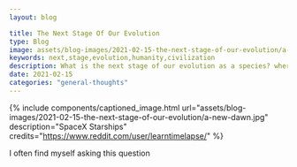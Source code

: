 ```yaml
---
layout: blog

title: The Next Stage Of Our Evolution
type: Blog
image: assets/blog-images/2021-02-15-the-next-stage-of-our-evolution/a-new-dawn.jpg
keywords: next,stage,evolution,humanity,civilization 
description: What is the next stage of our evolution as a species? where are we headed? is Mars going to be our next home?
date: 2021-02-15
categories: "general-thoughts"
---
```


{% include components/captioned_image.html url="assets/blog-images/2021-02-15-the-next-stage-of-our-evolution/a-new-dawn.jpg" description="SpaceX Starships" credits="https://www.reddit.com/user/learntimelapse/" %}

I often find myself asking this question 